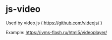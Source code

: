 # js-video
Used by video.js ( https://github.com/videojs/ )

Example:
	https://ivms-flash.ru/html5/videoplayer/
